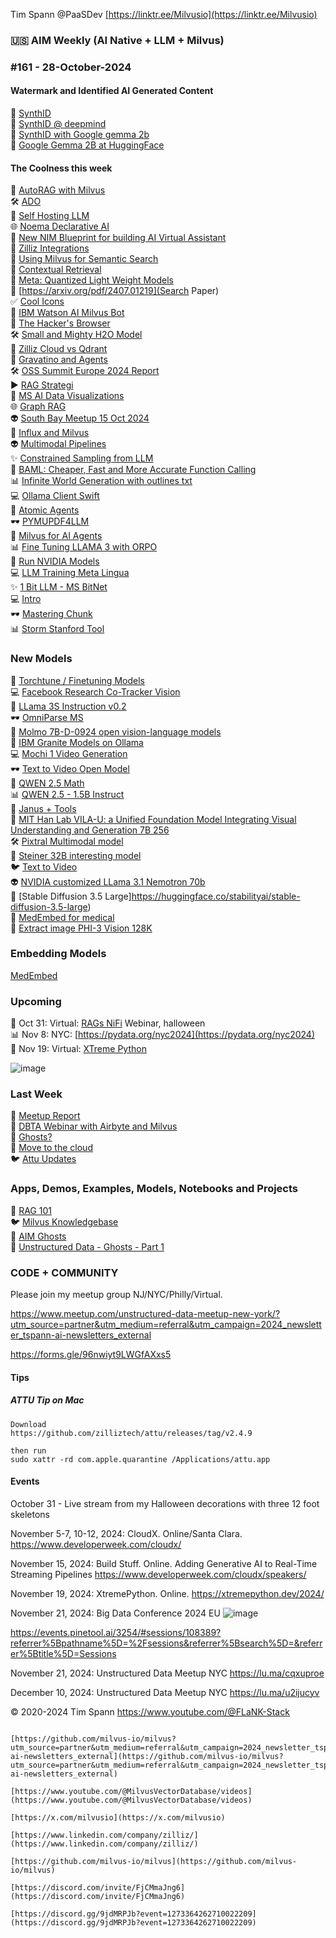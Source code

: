 Tim Spann @PaaSDev
[https://linktr.ee/Milvusio](https://linktr.ee/Milvusio)

### 🇺🇸 AIM Weekly (AI Native + LLM + Milvus)  
### #161 - 28-October-2024

#### Watermark and Identified AI Generated Content

🤖 [SynthID](https://huggingface.co/spaces/google/synthid-text)<br/>
🤖 [SynthID @ deepmind](https://deepmind.google/technologies/synthid/)<br/>
🤖 [SynthID with Google gemma 2b](https://huggingface.co/google/gemma-2b)<br/>
🤖 [Google Gemma 2B at HuggingFace](https://huggingface.co/google/gemma-2b)<br/>

#### The Coolness this week
📎 [AutoRAG with Milvus](https://github.com/Marker-Inc-Korea/AutoRAG)<br/>
🛠️ [ADO](https://github.com/yidingjiang/ado)<br/>
🫶 [Self Hosting LLM](https://medium.com/@zilliz_learn/the-practical-guide-to-self-hosting-compound-llm-systems-0945f593d7b2)<br/>
🌐 [Noema Declarative AI](https://github.com/AlbanPerli/Noema-Declarative-AI)<br/>
📝 [New NIM Blueprint for building AI Virtual Assistant](https://developer.nvidia.com/blog/three-building-blocks-for-creating-ai-virtual-assistants-for-customer-service-with-an-nvidia-nim-agent-blueprint/)<br/>
🚙 [Zilliz Integrations](https://zilliz.com/product/integrations)<br/>
🫶 [Using Milvus for Semantic Search](https://help.torqsightlabs.com/en/articles/10016872-semantic-search-milvus-python-vector-databases)<br/>
🤖 [Contextual Retrieval](https://milvus.io/docs/contextual_retrieval_with_milvus.md)<br/>
📎 [Meta: Quantized Light Weight Models](https://ai.meta.com/blog/meta-llama-quantized-lightweight-models/)<br/>
🚙 [https://arxiv.org/pdf/2407.01219](Search Paper)<br/>
✅ [Cool Icons](https://shields.io/badges/git-hub-gist-stars)<br/>
🙌 [IBM Watson AI Milvus Bot](https://github.com/PhaniDivi-613/InformaBot/tree/main)<br/>
📎 [The Hacker's Browser](https://github.com/philc/vimium)<br/>
🛠️ [Small and Mighty H2O Model](https://huggingface.co/h2oai/h2ovl-mississippi-800m)<br/>
📝 [Zilliz Cloud vs Qdrant](https://medium.com/@zilliz_learn/how-to-choose-a-vector-database-qdrant-cloud-vs-zilliz-cloud-4233d3a72f14)<br/>
💫 [Gravatino and Agents](https://medium.com/datastrato/building-a-universal-data-agent-in-15-minutes-with-llamaindex-and-apache-gravitino-incubating-401ea24a3b39)<br/>
🛠️ [OSS Summit Europe 2024 Report](https://devreal.ai/oss-summit-europe-2024-vienna/)<br/>
▶️ [RAG Strategi](https://generativeai.pub/advanced-rag-retrieval-strategies-sentence-window-retrieval-b6964b6e56f7)<br/>
🤖 [MS AI Data Visualizations](https://github.com/microsoft/data-formulator)<br/>
🌐 [Graph RAG](https://www.youtube.com/watch?v=e-y5a09pm3o)<br/>
👽 [South Bay Meetup 15 Oct 2024](https://www.youtube.com/watch?v=QXtQuAHs4w8)<br/>
🦾 [Influx and Milvus](https://www.youtube.com/watch?v=oxUEFJUVLyc)<br/>
👽 [Multimodal Pipelines](https://www.youtube.com/watch?v=w-ToZ1XlGf4)<br/>
✨ [Constrained Sampling from LLM](https://www.slideshare.net/slideshow/constrained-sampling-from-large-language-models-producing-structured-output/272508656)<br/>
🚕 [BAML: Cheaper, Fast and More Accurate Function Calling](https://www.slideshare.net/slideshow/baml-cheaper-faster-and-more-accurate-function-calling-without-any-fine-tuning/272613713)<br/>
📊 [Infinite World Generation with outlines txt](https://www.slideshare.net/slideshow/infinite-world-generation-with-outlines-txt/272613657)<br/>
💻 [Ollama Client Swift](https://github.com/mattt/ollama-swift)<br/>
🍔 [Atomic Agents](https://github.com/BrainBlend-AI/atomic-agents)<br/>
🕶️ [PYMUPDF4LLM](https://pymupdf.readthedocs.io/en/latest/pymupdf4llm/)<br/>
🚕 [Milvus for AI Agents](https://zilliz.com/blog/critical-role-of-vectordbs-in-building-intelligent-ai-agents)<br/>
📊 [Fine Tuning LLAMA 3 with ORPO](https://generativeai.pub/fine-tuning-llama-3-with-orpo-a-deep-dive-1452bc1b1838)<br/>
🦾 [Run NVIDIA Models](https://build.nvidia.com/nvidia/llama-3_1-nemotron-70b-instruct)<br/>
💻 [LLM Training Meta Lingua](https://github.com/facebookresearch/lingua)<br/>
✨ [1 Bit LLM - MS BitNet](https://github.com/microsoft/BitNet)<br/>
💻 [Intro](https://cduser.com/milvus-unleashed-a-first-dive-into-vector-databases/)<br/>
🕶️ [Mastering Chunk](https://ai.gopubby.com/mastering-rag-chunking-techniques-for-enhanced-document-processing-8d5fd88f6b72)<br/>
📊 [Storm Stanford Tool](https://storm.genie.stanford.edu/)<br/>

### New Models
🔋 [Torchtune / Finetuning Models](https://github.com/pytorch/torchtune)<br/>
💻 [Facebook Research Co-Tracker Vision](https://github.com/facebookresearch/co-tracker)<br/>
📝 [LLama 3S Instruction v0.2](https://huggingface.co/homebrewltd/llama3-s-instruct-v0.2)<br/>
🕶️ [OmniParse MS](https://huggingface.co/microsoft/OmniParser)<br/>
🍔 [Molmo 7B-D-0924 open vision-language models](https://huggingface.co/allenai/Molmo-7B-D-0924)<br/>
📝 [IBM Granite Models on Ollama](https://ollama.com/blog/ibm-granite)<br/>
💻 [Mochi 1 Video Generation](https://huggingface.co/genmo/mochi-1-preview)<br/>
🕶️ [Text to Video Open Model](https://huggingface.co/rhymes-ai/Allegro)<br/>
🔋 [QWEN 2.5 Math](https://huggingface.co/Qwen/Qwen2.5-Math-RM-72B)<br/>
📊 [QWEN 2.5 - 1.5B Instruct](https://huggingface.co/Qwen/Qwen2.5-1.5B-Instruct)<br/>
🐍 [Janus + Tools](https://github.com/deepseek-ai/Janus)<br/>
🍔 [MIT Han Lab VILA-U: a Unified Foundation Model Integrating Visual Understanding and Generation 7B 256](https://huggingface.co/mit-han-lab/vila-u-7b-256)<br/>
🛠️ [Pixtral Multimodal model](https://huggingface.co/mistralai/Pixtral-12B-2409)<br/>
🎃 [Steiner 32B interesting model](https://huggingface.co/peakji/steiner-32b-preview)<br/>
🐦 [Text to Video](https://huggingface.co/rhymes-ai/Allegro)<br/>
👽 [NVIDIA customized LLama 3.1 Nemotron 70b](https://huggingface.co/nvidia/Llama-3.1-Nemotron-70B-Instruct-HF)<br/>
👻 [Stable Diffusion 3.5 Large]https://huggingface.co/stabilityai/stable-diffusion-3.5-large)<br/>
🔋 [MedEmbed for medical](https://github.com/abhinand5/MedEmbed)<br/>
🍔 [Extract image PHI-3 Vision 128K](https://ai.gopubby.com/using-phi-3-vision-128k-for-real-world-image-data-extraction-from-invoices-to-landmarks-e372303f2922)<br/>


### Embedding Models

[MedEmbed](https://huggingface.co/blog/abhinand/medembed-finetuned-embedding-models-for-medical-ir)<br/>


### Upcoming
🎃 Oct 31: Virtual: [RAGs NiFi](https://lu.ma/jz60noce) Webinar, halloween  <br/>
📊 Nov 8: NYC: [https://pydata.org/nyc2024](https://pydata.org/nyc2024)  <br/>
🐍 Nov 19: Virtual: [XTreme Python](https://xtremepython.dev/2024/schedule/)<br/>

![image](https://github.com/user-attachments/assets/dc9e53e9-1d02-4e9c-a1bf-0c569706f002)


### Last Week
🎃 [Meetup Report](https://medium.com/@tspann/unstructured-halloween-meetup-in-manhattan-934f69f32e7f)<br/>
👻 [DBTA Webinar with Airbyte and Milvus](https://medium.com/@zilliz_learn/the-importance-of-data-engineering-for-successful-ai-with-airbyte-and-zilliz-d0e1fceee33a)<br/>
🧐 [Ghosts?](https://youtu.be/Hq1RH7kPvVY)<br/>
🐍 [Move to the cloud](https://dev.to/tspannhw/migrating-vector-database-to-the-cloud-151g)<br/>
🐦 [Attu Updates](https://youtu.be/7RMOVLMiZ5o)<br/>


### Apps, Demos, Examples, Models, Notebooks and Projects
🐍 [RAG 101](https://medium.com/@tspann/step-by-step-rag-101-with-milvus-813477a4e88d)<br/>
🐦 [Milvus Knowledgebase](https://github.com/tspannhw/AIM-Milvus-KB)<br/>
👻 [AIM Ghosts](https://github.com/tspannhw/AIM-Ghosts)<br/>
🚕 [Unstructured Data - Ghosts - Part 1](https://www.youtube.com/watch?v=5nCDzF4EVlA)<br/>



### CODE + COMMUNITY

Please join my meetup group NJ/NYC/Philly/Virtual. 

https://www.meetup.com/unstructured-data-meetup-new-york/?utm_source=partner&utm_medium=referral&utm_campaign=2024_newsletter_tspann-ai-newsletters_external

https://forms.gle/96nwiyt9LWGfAXxs5

#### Tips

##### ATTU Tip on Mac

````
Download
https://github.com/zilliztech/attu/releases/tag/v2.4.9

then run
sudo xattr -rd com.apple.quarantine /Applications/attu.app
````


#### Events



October 31 - Live stream from my Halloween decorations with three 12 foot skeletons

November 5-7, 10-12, 2024:  CloudX.  Online/Santa Clara. https://www.developerweek.com/cloudx/

November 15, 2024: Build Stuff. Online. Adding Generative AI to Real-Time Streaming Pipelines
https://www.developerweek.com/cloudx/speakers/

November 19, 2024: XtremePython. Online.
https://xtremepython.dev/2024/

November 21, 2024: Big Data Conference 2024 EU
![image](https://github.com/user-attachments/assets/e81fb929-0f82-418f-bd14-58288cb03b9a)

https://events.pinetool.ai/3254/#sessions/108389?referrer%5Bpathname%5D=%2Fsessions&referrer%5Bsearch%5D=&referrer%5Btitle%5D=Sessions

November 21, 2024:    Unstructured Data Meetup NYC
https://lu.ma/cqxuproe

December 10, 2024:  Unstructured Data Meetup NYC
https://lu.ma/u2ijucyv

  
&copy; 2020-2024 Tim Spann  https://www.youtube.com/@FLaNK-Stack

~~~~~~~~~~~~~~~ CONNECT ~~~~~~~~~~~~~~~

[https://github.com/milvus-io/milvus?utm_source=partner&utm_medium=referral&utm_campaign=2024_newsletter_tspann-ai-newsletters_external](https://github.com/milvus-io/milvus?utm_source=partner&utm_medium=referral&utm_campaign=2024_newsletter_tspann-ai-newsletters_external)

[https://www.youtube.com/@MilvusVectorDatabase/videos](https://www.youtube.com/@MilvusVectorDatabase/videos)

[https://x.com/milvusio](https://x.com/milvusio)

[https://www.linkedin.com/company/zilliz/](https://www.linkedin.com/company/zilliz/)

[https://github.com/milvus-io/milvus](https://github.com/milvus-io/milvus)

[https://discord.com/invite/FjCMmaJng6](https://discord.com/invite/FjCMmaJng6)

[https://discord.gg/9jdMRPJb?event=1273364262710022209](https://discord.gg/9jdMRPJb?event=1273364262710022209)

